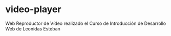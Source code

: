 # video-player
Web Reproductor de Vídeo realizado el Curso de Introducción de Desarrollo Web de Leonidas Esteban
